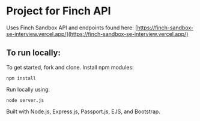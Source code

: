 # Project for Finch API 

Uses Finch Sandbox API and endpoints found here: [https://finch-sandbox-se-interview.vercel.app/](https://finch-sandbox-se-interview.vercel.app/)

## To run locally: 
To get started, fork and clone.
Install npm modules: 

`npm install`

Run locally using: 

`node server.js`

Built with Node.js, Express.js, Passport.js, EJS, and Bootstrap.